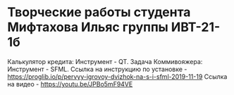 # Творческие работы студента Мифтахова Ильяс группы ИВТ-21-1б
Калькулятор кредита:
Инструмент - QT.
Задача Коммивояжера:
Инструмент - SFML. Ссылка на инструкцию по установке - https://proglib.io/p/pervyy-igrovoy-dvizhok-na-s-i-sfml-2019-11-19
Ссылка на видео - https://youtu.be/JPBo5mF94VE
